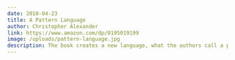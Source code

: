 ```yaml
---
date: 2018-04-23
title: A Pattern Language
author: Christopher Alexander
link: https://www.amazon.com/dp/0195019199
image: /uploads/pattern-language.jpg
description: The book creates a new language, what the authors call a pattern language derived from timeless entities called patterns. Patterns describe a problem and then offer a solution.
---
```

